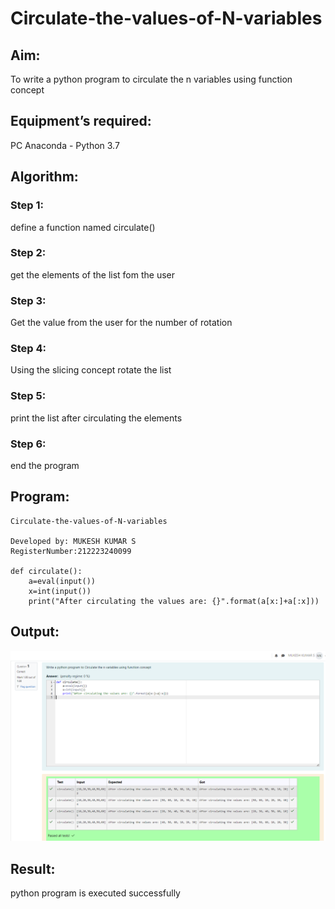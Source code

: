 # Circulate-the-values-of-N-variables
## Aim:
To write a python program to circulate the n variables using function concept
## Equipment’s required:
PC
Anaconda - Python 3.7
## Algorithm: 
### Step 1: 
define a function named circulate()
### Step 2: 
get the elements of the list fom the user
### Step 3: 
Get the value from the user for the number of rotation
### Step 4: 
Using the slicing concept rotate the list

### Step 5: 
print the list after circulating the elements
### Step 6: 
end the program
## Program:
```
Circulate-the-values-of-N-variables

Developed by: MUKESH KUMAR S
RegisterNumber:212223240099

def circulate():
    a=eval(input())
    x=int(input())
    print("After circulating the values are: {}".format(a[x:]+a[:x]))
```

## Output:
![alt text](image.png)

## Result:
python program is executed successfully
